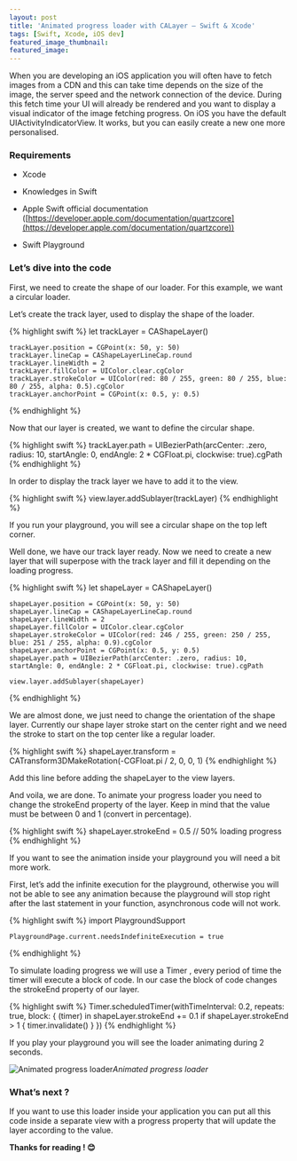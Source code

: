 ```yaml
---
layout: post
title: 'Animated progress loader with CALayer — Swift & Xcode'
tags: [Swift, Xcode, iOS dev]
featured_image_thumbnail: 
featured_image: 
---
```


When you are developing an iOS application you will often have to fetch images from a CDN and this can take time depends on the size of the image, the server speed and the network connection of the device. During this fetch time your UI will already be rendered and you want to display a visual indicator of the image fetching progress. On iOS you have the default UIActivityIndicatorView. It works, but you can easily create a new one more personalised.

### Requirements

* Xcode

* Knowledges in Swift

* Apple Swift official documentation ([https://developer.apple.com/documentation/quartzcore](https://developer.apple.com/documentation/quartzcore))

* Swift Playground

### Let’s dive into the code

First, we need to create the shape of our loader. For this example, we want a circular loader.

Let’s create the track layer, used to display the shape of the loader.

{% highlight swift %}
    let trackLayer = CAShapeLayer()

    trackLayer.position = CGPoint(x: 50, y: 50)
    trackLayer.lineCap = CAShapeLayerLineCap.round
    trackLayer.lineWidth = 2
    trackLayer.fillColor = UIColor.clear.cgColor
    trackLayer.strokeColor = UIColor(red: 80 / 255, green: 80 / 255, blue: 80 / 255, alpha: 0.5).cgColor 
    trackLayer.anchorPoint = CGPoint(x: 0.5, y: 0.5)
{% endhighlight %}

Now that our layer is created, we want to define the circular shape.

{% highlight swift %}
    trackLayer.path = UIBezierPath(arcCenter: .zero, radius: 10, startAngle: 0, endAngle: 2 * CGFloat.pi, clockwise: true).cgPath
{% endhighlight %}

In order to display the track layer we have to add it to the view.

{% highlight swift %}
    view.layer.addSublayer(trackLayer)
{% endhighlight %}

If you run your playground, you will see a circular shape on the top left corner.

Well done, we have our track layer ready. Now we need to create a new layer that will superpose with the track layer and fill it depending on the loading progress.

{% highlight swift %}
    let shapeLayer = CAShapeLayer()

    shapeLayer.position = CGPoint(x: 50, y: 50)
    shapeLayer.lineCap = CAShapeLayerLineCap.round
    shapeLayer.lineWidth = 2
    shapeLayer.fillColor = UIColor.clear.cgColor
    shapeLayer.strokeColor = UIColor(red: 246 / 255, green: 250 / 255, blue: 251 / 255, alpha: 0.9).cgColor
    shapeLayer.anchorPoint = CGPoint(x: 0.5, y: 0.5)
    shapeLayer.path = UIBezierPath(arcCenter: .zero, radius: 10, startAngle: 0, endAngle: 2 * CGFloat.pi, clockwise: true).cgPath

    view.layer.addSublayer(shapeLayer)
{% endhighlight %}

We are almost done, we just need to change the orientation of the shape layer. Currently our shape layer stroke start on the center right and we need the stroke to start on the top center like a regular loader.

{% highlight swift %}
    shapeLayer.transform = CATransform3DMakeRotation(-CGFloat.pi / 2, 0, 0, 1)
{% endhighlight %}

Add this line before adding the shapeLayer to the view layers.

And voila, we are done. To animate your progress loader you need to change the strokeEnd property of the layer. Keep in mind that the value must be between 0 and 1 (convert in percentage).

{% highlight swift %}
    shapeLayer.strokeEnd = 0.5 // 50% loading progress
{% endhighlight %}

If you want to see the animation inside your playground you will need a bit more work.

First, let’s add the infinite execution for the playground, otherwise you will not be able to see any animation because the playground will stop right after the last statement in your function, asynchronous code will not work.

{% highlight swift %}
    import PlaygroundSupport

    PlaygroundPage.current.needsIndefiniteExecution = true
{% endhighlight %}

To simulate loading progress we will use a Timer , every period of time the timer will execute a block of code. In our case the block of code changes the strokeEnd property of our layer.

{% highlight swift %}
    Timer.scheduledTimer(withTimeInterval: 0.2, repeats: true, block: { (timer) in
        shapeLayer.strokeEnd += 0.1
        if shapeLayer.strokeEnd > 1 {
            timer.invalidate()
        }
    })
{% endhighlight %}

If you play your playground you will see the loader animating during 2 seconds.

![Animated progress loader](https://cdn-images-1.medium.com/max/3964/1*MaybUrgi8W3LC0URU-KgrQ.gif)*Animated progress loader*

### What’s next ?

If you want to use this loader inside your application you can put all this code inside a separate view with a progress property that will update the layer according to the value.

**Thanks for reading ! 😊**
